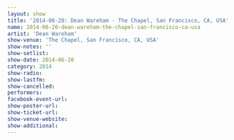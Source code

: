 ```yaml
---
layout: show
title: '2014-06-20: Dean Wareham - The Chapel, San Francisco, CA, USA'
name: 2014-06-20-dean-wareham-the-chapel-san-francisco-ca-usa
artist: 'Dean Wareham'
show-venue: 'The Chapel, San Francisco, CA, USA'
show-notes: ''
show-setlist: 
show-date: 2014-06-20
category: 2014
show-radio: 
show-lastfm: 
show-cancelled: 
performers: 
facebook-event-url: 
show-poster-url: 
show-ticket-url: 
show-venue-website: 
show-additional: 
---
```

